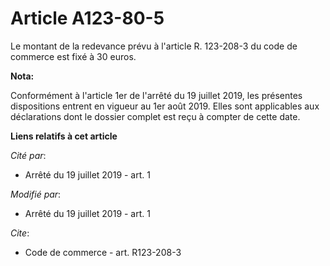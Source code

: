 # Article A123-80-5

Le montant de la redevance prévu à l'article R. 123-208-3 du code de commerce est fixé à 30 euros.

**Nota:**

Conformément à l'article 1er de l'arrêté du 19 juillet 2019, les présentes dispositions entrent en vigueur au 1er août 2019.
Elles sont applicables aux déclarations dont le dossier complet est reçu à compter de cette date.

**Liens relatifs à cet article**

_Cité par_:

  - Arrêté du 19 juillet 2019 - art. 1

_Modifié par_:

  - Arrêté du 19 juillet 2019 - art. 1

_Cite_:

  - Code de commerce - art. R123-208-3
